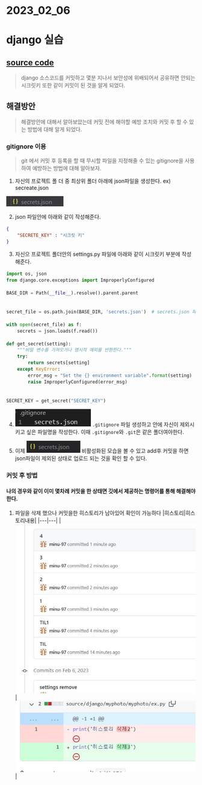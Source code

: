 # 2023_02_06

# django 실습
## [source code](./source/django/myphoto/)
> django 소스코드를 커밋하고 몇분 지나서  보안성에 위배되어서 공유하면 안되는 시크릿키 또한 같이 커밋이 된 것을 알게 되었다.

## 해결방안
> 해결방안에 대해서 알아보았는데 커밋 전에 해야할 예방 조치와 커밋 후 할 수 있는 방법에 대해 알게 되었다.
### gitignore 이용
> git 에서 커밋 후 등록을 할 때 무시할 파일을 지정해줄 수 있는 gitignore을 사용하여 예방하는 방법에 대해 알아보자.

1. 자신의 프로젝트 폴 더 중 최상위 폴더 아래에 json파일을 생성한다.
ex) secreate.json

![jason](./image/json.JPG)

2. json 파일안에 아래와 같이 작성해준다.
  
```json 
{
    "SECRETE_KEY" : "시크릿 키"
}
```

3. 자신으 프로젝트 폴더안의 settings.py 파일에 아래와 같이 시크릿키 부분에 작성해준다.
  
```python
import os, json
from django.core.exceptions import ImproperlyConfigured

BASE_DIR = Path(__file__).resolve().parent.parent


secret_file = os.path.join(BASE_DIR, 'secrets.json')  # secrets.json 파일 위치를 명시, 파일명을 임의로 작성했을 시 변경해줘야한다.

with open(secret_file) as f:
    secrets = json.loads(f.read())

def get_secret(setting):
    """비밀 변수를 가져오거나 명시적 예외를 반환한다."""
    try:
        return secrets[setting]
    except KeyError:
        error_msg = "Set the {} environment variable".format(setting)
        raise ImproperlyConfigured(error_msg)


SECRET_KEY = get_secret("SECRET_KEY")
```

4. ![gitignore](./image/gitignore.JPG) `.gitignore` 파일 생성하고 안에 자신이 제외시키고 싶은 파일명을 작성한다. 이때 `.gitignore`와 `.git`은 같은 폴더여야한다.

5. 이제 ![ignoreresult](./image/ignoreresult.JPG) 비활성화된 모습을 볼 수 있고 add후 커밋을 하면 json파일이 제외된 상태로 업로드 되는 것을 확인 할 수 있다.

### 커밋 후 방법
#### 나의 경우와 같이 이미 몇차례 커밋을 한 상태면 깃에서 제공하는 명령어를 통해 해결해야한다.

1. 파일을 삭제 했으나 커밋을한 히스토리가 남아있어 확인이 가능하다
   |히스토리|히스토리내용|
   |---|---|
   |![histoty](./image/history.JPG)|![history2](./image/history2.JPG)|